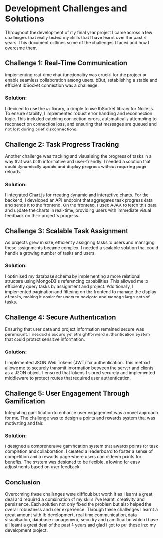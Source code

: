 # Development Challenges and Solutions

Throughout the development of my final year project I came across a few challenges that really tested my skills that I have learnt over the past 4 years. This document outlines some of the challenges I faced and how I overcame them.

## Challenge 1: Real-Time Communication
Implementing real-time chat functionality was crucial for the project to enable seamless collaboration among users. bBut, establishing a stable and efficient IbSocket connection was a challenge.

### Solution:
I decided to use the `ws` library, a simple to use IbSocket library for Node.js. To ensure stability, I implemented robust error handling and reconnection logic. This included catching connection errors, automatically attempting to reconnect on connection loss, and ensuring that messages are queued and not lost during brief disconnections.

## Challenge 2: Task Progress Tracking
Another challenge was tracking and visualising the progress of tasks in a way that was both informative and user-friendly. I needed a solution that could dynamically update and display progress without requiring page reloads.

### Solution:
I integrated Chart.js for creating dynamic and interactive charts. For the backend, I developed an API endpoint that aggregates task progress data and sends it to the frontend. On the frontend, I used AJAX to fetch this data and update the charts in real-time, providing users with immediate visual feedback on their project's progress.

## Challenge 3: Scalable Task Assignment
As projects grew in size, efficiently assigning tasks to users and managing these assignments became complex. I needed a scalable solution that could handle a growing number of tasks and users.

### Solution:
I optimised my database schema by implementing a more relational structure using MongoDB's referencing capabilities. This allowed me to efficiently query tasks by assignment and project. Additionally, I implemented pagination and filtering on the frontend to manage the display of tasks, making it easier for users to navigate and manage large sets of tasks.

## Challenge 4: Secure Authentication
Ensuring that user data and project information remained secure was paramount. I needed a secure yet straightforward authentication system that could protect sensitive information.

### Solution:
I implemented JSON Web Tokens (JWT) for authentication. This method allowe me to securely transmit information between the server and clients as a JSON object. I ensured that tokens I stored securely and implemented middleware to protect routes that required user authentication.

## Challenge 5: User Engagement Through Gamification
Integrating gamification to enhance user engagement was a novel approach for me. The challenge was to design a points and rewards system that was motivating and fair.

### Solution:
I designed a comprehensive gamification system that awards points for task completion and collaboration. I created a leaderboard to foster a sense of competition and a rewards page where users can redeem points for benefits. The system was designed to be flexible, allowing for easy adjustments based on user feedback.

## Conclusion
Overcoming these challenges were difficult but worth it as I learnt a great deal and required a combination of my skills i've learnt, creativity and persistence. Each solution not only fixed the problem but also helped the overall robustness and user experience. Through these challenges I learnt a great amount with Ib development, real time communication, data visualisation, database management, security and gamification which i have all learnt a great deal of the past 4 years and glad i got to put these into my development project.
